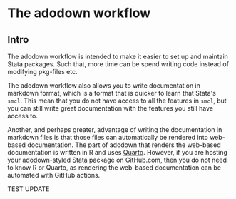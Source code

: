 # The adodown workflow

## Intro

The adodown workflow is intended to make it easier to
set up and maintain Stata packages.
Such that, more time can be spend writing code
instead of modifying pkg-files etc.

The adodown workflow also allows you to write documentation in markdown format,
which is a format that is quicker to learn that Stata's `smcl`.
This mean that you do not have access to all the features in `smcl`,
but you can still write great documentation
with the features you still have access to.

Another, and perhaps greater, advantage of
writing the documentation in markdown files is that those files
can automatically be rendered into web-based documentation.
The part of adodown that renders the web-based documentation is
written in R and uses [Quarto](https://quarto.org/).
However, if you are hosting your adodown-styled Stata package on GitHub.com,
then you do not need to know R or Quarto,
as rendering the web-based documentation can be automated with GitHub actions.

TEST UPDATE
